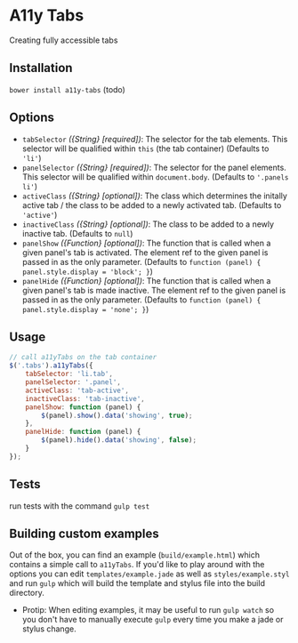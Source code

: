 # A11y Tabs
Creating fully accessible tabs

## Installation
`bower install a11y-tabs` (todo)

## Options
- `tabSelector` _({String} [required])_: The selector for the tab elements.  This selector will be qualified within `this` (the tab container) (Defaults to `'li'`)
- `panelSelector` _({String} [required])_: The selector for the panel elements.  This selector will be qualified within `document.body`. (Defaults to `'.panels li'`)
- `activeClass` _({String} [optional])_:  The class which determines the initally active tab / the class to be added to a newly activated tab. (Defaults to `'active'`)
- `inactiveClass` _({String} [optional])_: The class to be added to a newly inactive tab. (Defaults to `null`)
- `panelShow` _({Function} [optional])_: The function that is called when a given panel's tab is activated.  The element ref to the given panel is passed in as the only parameter. (Defaults to `function (panel) { panel.style.display = 'block'; }`)
- `panelHide` _({Function} [optional])_: The function that is called when a given panel's tab is made inactive. The element ref to the given panel is passed in as the only parameter. (Defaults to `function (panel) { panel.style.display = 'none'; }`)

## Usage
```js
// call a11yTabs on the tab container
$('.tabs').a11yTabs({
	tabSelector: 'li.tab',
	panelSelector: '.panel',
	activeClass: 'tab-active',
	inactiveClass: 'tab-inactive',
	panelShow: function (panel) {
		$(panel).show().data('showing', true);
	},
	panelHide: function (panel) {
		$(panel).hide().data('showing', false);
	}
});
```

## Tests
run tests with the command `gulp test`

## Building custom examples
Out of the box, you can find an example (`build/example.html`) which contains a simple call to `a11yTabs`.  If you'd like to play around with the options you can edit `templates/example.jade` as well as `styles/example.styl` and run `gulp` which will build the template and stylus file into the build directory.

- Protip: When editing examples, it may be useful to run `gulp watch` so you don't have to manually execute `gulp` every time you make a jade or stylus change.